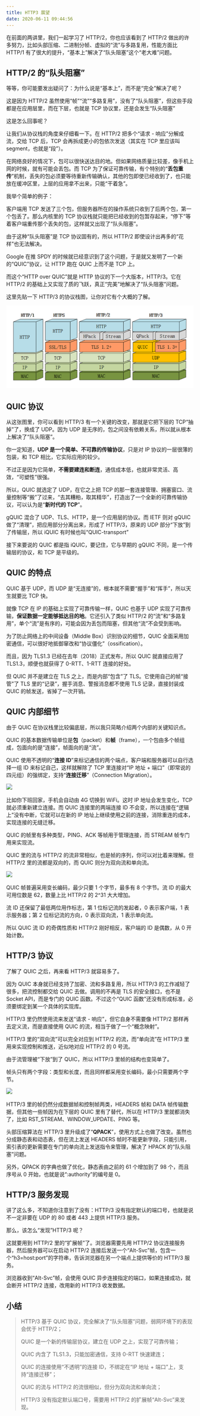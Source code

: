```yaml
---
title: HTTP3 展望
date: 2020-06-11 09:44:56
---
```


在前面的两讲里，我们一起学习了 HTTP/2，你也应该看到了 HTTP/2 做出的许多努力，比如头部压缩、二进制分帧、虚拟的“流”与多路复用，性能方面比 HTTP/1 有了很大的提升，“基本上”解决了“队头阻塞”这个“老大难”问题。

## HTTP/2 的“队头阻塞”

等等，你可能要发出疑问了：为什么说是“基本上”，而不是“完全”解决了呢？

这是因为 HTTP/2 虽然使用“帧”“流”“多路复用”，没有了“队头阻塞”，但这些手段都是在应用层里，而在下层，也就是 TCP 协议里，还是会发生“队头阻塞”

这是怎么回事呢？

让我们从协议栈的角度来仔细看一下。在 HTTP/2 把多个“请求 - 响应”分解成流，交给 TCP 后，TCP 会再拆成更小的包依次发送（其实在 TCP 里应该叫 segment，也就是“段”）。

在网络良好的情况下，包可以很快送达目的地。但如果网络质量比较差，像手机上网的时候，就有可能会丢包。而 TCP 为了保证可靠传输，有个特别的“**丢包重传**”机制，丢失的包必须要等待重新传输确认，其他的包即使已经收到了，也只能放在缓冲区里，上层的应用拿不出来，只能“干着急”。

我举个简单的例子：

客户端用 TCP 发送了三个包，但服务器所在的操作系统只收到了后两个包，第一个包丢了。那么内核里的 TCP 协议栈就只能把已经收到的包暂存起来，“停下”等着客户端重传那个丢失的包，这样就又出现了“队头阻塞”。

由于这种“队头阻塞”是 TCP 协议固有的，所以 HTTP/2 即使设计出再多的“花样”也无法解决。

Google 在推 SPDY 的时候就已经意识到了这个问题，于是就又发明了一个新的“QUIC”协议，让 HTTP 跑在 QUIC 上而不是 TCP 上。

而这个“HTTP over QUIC”就是 HTTP 协议的下一个大版本，HTTP/3。它在 HTTP/2 的基础上又实现了质的飞跃，真正“完美”地解决了“队头阻塞”问题。

这里先贴一下 HTTP/3 的协议栈图，让你对它有个大概的了解。

![](../../../assets/http/http2/http3.png)

## QUIC 协议

从这张图里，你可以看到 HTTP/3 有一个关键的改变，那就是它把下层的 TCP“抽掉”了，换成了 UDP。因为 UDP 是无序的，包之间没有依赖关系，所以就从根本上解决了“队头阻塞”。

你一定知道，**UDP 是一个简单、不可靠的传输协议**，只是对 IP 协议的一层很薄的包装，和 TCP 相比，它实际应用的较少。

不过正是因为它简单，**不需要建连和断连**，通信成本低，也就非常灵活、高效，“可塑性”很强。

所以，QUIC 就选定了 UDP，在它之上把 TCP 的那一套连接管理、拥塞窗口、流量控制等“搬”了过来，“去其糟粕，取其精华”，打造出了一个全新的可靠传输协议，可以认为是“**新时代的 TCP**”。

gQUIC 混合了 UDP、TLS、HTTP，是一个应用层的协议。而 IETF 则对 gQUIC 做了“清理”，把应用部分分离出来，形成了 HTTP/3，原来的 UDP 部分“下放”到了传输层，所以 iQUIC 有时候也叫“QUIC-transport”

接下来要说的 QUIC 都是指 iQUIC，要记住，它与早期的 gQUIC 不同，是一个传输层的协议，和 TCP 是平级的。

## QUIC 的特点

QUIC 基于 UDP，而 UDP 是“无连接”的，根本就不需要“握手”和“挥手”，所以天生就要比 TCP 快。

就像 TCP 在 IP 的基础上实现了可靠传输一样，QUIC 也基于 UDP 实现了可靠传输，**保证数据一定能够抵达目的地**。它还引入了类似 HTTP/2 的“流”和“多路复用”，单个“流”是有序的，可能会因为丢包而阻塞，但其他“流”不会受到影响。

为了防止网络上的中间设备（Middle Box）识别协议的细节，QUIC 全面采用加密通信，可以很好地抵御窜改和“协议僵化”（ossification）。

而且，因为 TLS1.3 已经在去年（2018）正式发布，所以 QUIC 就直接应用了 TLS1.3，顺便也就获得了 0-RTT、1-RTT 连接的好处。

但 QUIC 并不是建立在 TLS 之上，而是内部“包含”了 TLS。它使用自己的帧“接管”了 TLS 里的“记录”，握手消息、警报消息都不使用 TLS 记录，直接封装成 QUIC 的帧发送，省掉了一次开销。

## QUIC 内部细节

由于 QUIC 在协议栈里比较偏底层，所以我只简略介绍两个内部的关键知识点。

QUIC 的基本数据传输单位是**包**（packet）和**帧**（frame），一个包由多个帧组成，包面向的是“连接”，帧面向的是“流”。

QUIC 使用不透明的“**连接 ID**”来标记通信的两个端点，客户端和服务器可以自行选择一组 ID 来标记自己，这样就解除了 TCP 里连接对“IP 地址 + 端口”（即常说的四元组）的强绑定，支持“**连接迁移**”（Connection Migration）。

![](https://static001.geekbang.org/resource/image/ae/3b/ae0c482ea0c3b8ebc71924b19feb9b3b.png)

比如你下班回家，手机会自动由 4G 切换到 WiFi。这时 IP 地址会发生变化，TCP 就必须重新建立连接。而 QUIC 连接里的两端连接 ID 不会变，所以连接在“逻辑上”没有中断，它就可以在新的 IP 地址上继续使用之前的连接，消除重连的成本，实现连接的无缝迁移。

QUIC 的帧里有多种类型，PING、ACK 等帧用于管理连接，而 STREAM 帧专门用来实现流。

QUIC 里的流与 HTTP/2 的流非常相似，也是帧的序列，你可以对比着来理解。但 HTTP/2 里的流都是双向的，而 QUIC 则分为双向流和单向流。

![](https://static001.geekbang.org/resource/image/9a/10/9ab3858bf918dffafa275c400d78d910.png)

QUIC 帧普遍采用变长编码，最少只要 1 个字节，最多有 8 个字节。流 ID 的最大可用位数是 62，数量上比 HTTP/2 的 2^31 大大增加。

流 ID 还保留了最低两位用作标志，第 1 位标记流的发起者，0 表示客户端，1 表示服务器；第 2 位标记流的方向，0 表示双向流，1 表示单向流。

所以 QUIC 流 ID 的奇偶性质和 HTTP/2 刚好相反，客户端的 ID 是偶数，从 0 开始计数。

## HTTP/3 协议

了解了 QUIC 之后，再来看 HTTP/3 就容易多了。

因为 QUIC 本身就已经支持了加密、流和多路复用，所以 HTTP/3 的工作减轻了很多，把流控制都交给 QUIC 去做。调用的不再是 TLS 的安全接口，也不是 Socket API，而是专门的 QUIC 函数。不过这个“QUIC 函数”还没有形成标准，必须要绑定到某一个具体的实现库。

HTTP/3 里仍然使用流来发送“请求 - 响应”，但它自身不需要像 HTTP/2 那样再去定义流，而是直接使用 QUIC 的流，相当于做了一个“概念映射”。

HTTP/3 里的“双向流”可以完全对应到 HTTP/2 的流，而“单向流”在 HTTP/3 里用来实现控制和推送，近似地对应 HTTP/2 的 0 号流。

由于流管理被“下放”到了 QUIC，所以 HTTP/3 里帧的结构也变简单了。

帧头只有两个字段：类型和长度，而且同样都采用变长编码，最小只需要两个字节。

![](https://static001.geekbang.org/resource/image/26/5b/2606cbaa1a2e606a3640cc1825f5605b.png)

HTTP/3 里的帧仍然分成数据帧和控制帧两类，HEADERS 帧和 DATA 帧传输数据，但其他一些帧因为在下层的 QUIC 里有了替代，所以在 HTTP/3 里就都消失了，比如 RST_STREAM、WINDOW_UPDATE、PING 等。

头部压缩算法在 HTTP/3 里升级成了“**QPACK**”，使用方式上也做了改变。虽然也分成静态表和动态表，但在流上发送 HEADERS 帧时不能更新字段，只能引用，索引表的更新需要在专门的单向流上发送指令来管理，解决了 HPACK 的“队头阻塞”问题。

另外，QPACK 的字典也做了优化，静态表由之前的 61 个增加到了 98 个，而且序号从 0 开始，也就是说“:authority”的编号是 0。

## HTTP/3 服务发现

讲了这么多，不知道你注意到了没有：HTTP/3 没有指定默认的端口号，也就是说不一定非要在 UDP 的 80 或者 443 上提供 HTTP/3 服务。

那么，该怎么“发现”HTTP/3 呢？

这就要用到 HTTP/2 里的“扩展帧”了。浏览器需要先用 HTTP/2 协议连接服务器，然后服务器可以在启动 HTTP/2 连接后发送一个“Alt-Svc”帧，包含一个“h3=host:port”的字符串，告诉浏览器在另一个端点上提供等价的 HTTP/3 服务。

浏览器收到“Alt-Svc”帧，会使用 QUIC 异步连接指定的端口，如果连接成功，就会断开 HTTP/2 连接，改用新的 HTTP/3 收发数据。

## 小结

<blockquote class='box'>

HTTP/3 基于 QUIC 协议，完全解决了“队头阻塞”问题，弱网环境下的表现会优于 HTTP/2；

QUIC 是一个新的传输层协议，建立在 UDP 之上，实现了可靠传输；

QUIC 内含了 TLS1.3，只能加密通信，支持 0-RTT 快速建连；

QUIC 的连接使用“不透明”的连接 ID，不绑定在“IP 地址 + 端口”上，支持“连接迁移”；

QUIC 的流与 HTTP/2 的流很相似，但分为双向流和单向流；

HTTP/3 没有指定默认端口号，需要用 HTTP/2 的扩展帧“Alt-Svc”来发现。

</blockquote>
